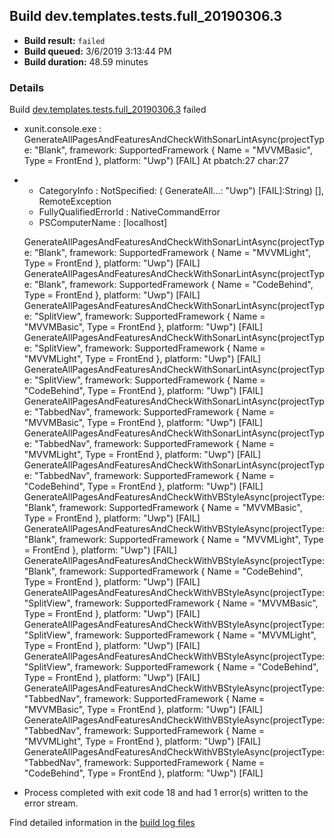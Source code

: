 ## Build dev.templates.tests.full_20190306.3
- **Build result:** `failed`
- **Build queued:** 3/6/2019 3:13:44 PM
- **Build duration:** 48.59 minutes
### Details
Build [dev.templates.tests.full_20190306.3](https://winappstudio.visualstudio.com/web/build.aspx?pcguid=a4ef43be-68ce-4195-a619-079b4d9834c2&builduri=vstfs%3a%2f%2f%2fBuild%2fBuild%2f27199) failed

+ xunit.console.exe :     GenerateAllPagesAndFeaturesAndCheckWithSonarLintAsync(projectType: "Blank", framework: 
SupportedFramework { Name = "MVVMBasic", Type = FrontEnd }, platform: "Uwp") [FAIL]
At pbatch:27 char:27
+ 
    + CategoryInfo          : NotSpecified: (    GenerateAll...: "Uwp") [FAIL]:String) [], RemoteException
    + FullyQualifiedErrorId : NativeCommandError
    + PSComputerName        : [localhost]
 
    GenerateAllPagesAndFeaturesAndCheckWithSonarLintAsync(projectType: "Blank", framework: SupportedFramework { Name = 
"MVVMLight", Type = FrontEnd }, platform: "Uwp") [FAIL]
    GenerateAllPagesAndFeaturesAndCheckWithSonarLintAsync(projectType: "Blank", framework: SupportedFramework { Name = 
"CodeBehind", Type = FrontEnd }, platform: "Uwp") [FAIL]
    GenerateAllPagesAndFeaturesAndCheckWithSonarLintAsync(projectType: "SplitView", framework: SupportedFramework { 
Name = "MVVMBasic", Type = FrontEnd }, platform: "Uwp") [FAIL]
    GenerateAllPagesAndFeaturesAndCheckWithSonarLintAsync(projectType: "SplitView", framework: SupportedFramework { 
Name = "MVVMLight", Type = FrontEnd }, platform: "Uwp") [FAIL]
    GenerateAllPagesAndFeaturesAndCheckWithSonarLintAsync(projectType: "SplitView", framework: SupportedFramework { 
Name = "CodeBehind", Type = FrontEnd }, platform: "Uwp") [FAIL]
    GenerateAllPagesAndFeaturesAndCheckWithSonarLintAsync(projectType: "TabbedNav", framework: SupportedFramework { 
Name = "MVVMBasic", Type = FrontEnd }, platform: "Uwp") [FAIL]
    GenerateAllPagesAndFeaturesAndCheckWithSonarLintAsync(projectType: "TabbedNav", framework: SupportedFramework { 
Name = "MVVMLight", Type = FrontEnd }, platform: "Uwp") [FAIL]
    GenerateAllPagesAndFeaturesAndCheckWithSonarLintAsync(projectType: "TabbedNav", framework: SupportedFramework { 
Name = "CodeBehind", Type = FrontEnd }, platform: "Uwp") [FAIL]
    GenerateAllPagesAndFeaturesAndCheckWithVBStyleAsync(projectType: "Blank", framework: SupportedFramework { Name = 
"MVVMBasic", Type = FrontEnd }, platform: "Uwp") [FAIL]
    GenerateAllPagesAndFeaturesAndCheckWithVBStyleAsync(projectType: "Blank", framework: SupportedFramework { Name = 
"MVVMLight", Type = FrontEnd }, platform: "Uwp") [FAIL]
    GenerateAllPagesAndFeaturesAndCheckWithVBStyleAsync(projectType: "Blank", framework: SupportedFramework { Name = 
"CodeBehind", Type = FrontEnd }, platform: "Uwp") [FAIL]
    GenerateAllPagesAndFeaturesAndCheckWithVBStyleAsync(projectType: "SplitView", framework: SupportedFramework { Name 
= "MVVMBasic", Type = FrontEnd }, platform: "Uwp") [FAIL]
    GenerateAllPagesAndFeaturesAndCheckWithVBStyleAsync(projectType: "SplitView", framework: SupportedFramework { Name 
= "MVVMLight", Type = FrontEnd }, platform: "Uwp") [FAIL]
    GenerateAllPagesAndFeaturesAndCheckWithVBStyleAsync(projectType: "SplitView", framework: SupportedFramework { Name 
= "CodeBehind", Type = FrontEnd }, platform: "Uwp") [FAIL]
    GenerateAllPagesAndFeaturesAndCheckWithVBStyleAsync(projectType: "TabbedNav", framework: SupportedFramework { Name 
= "MVVMBasic", Type = FrontEnd }, platform: "Uwp") [FAIL]
    GenerateAllPagesAndFeaturesAndCheckWithVBStyleAsync(projectType: "TabbedNav", framework: SupportedFramework { Name 
= "MVVMLight", Type = FrontEnd }, platform: "Uwp") [FAIL]
    GenerateAllPagesAndFeaturesAndCheckWithVBStyleAsync(projectType: "TabbedNav", framework: SupportedFramework { Name 
= "CodeBehind", Type = FrontEnd }, platform: "Uwp") [FAIL]

+ Process completed with exit code 18 and had 1 error(s) written to the error stream.

Find detailed information in the [build log files](https://uwpctdiags.blob.core.windows.net/buildlogs/dev.templates.tests.full_20190306.3_logs.zip)
